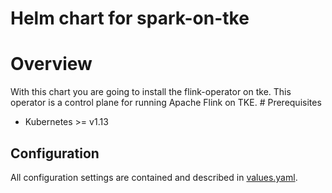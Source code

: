 # Helm chart for spark-on-tke

# Overview

With this chart you are going to install the flink-operator on tke. This operator is a control plane for running Apache Flink on TKE.
# Prerequisites

* Kubernetes >= v1.13

## Configuration

All configuration settings are contained and described in
[values.yaml](spark-on-tke/values.yaml).
